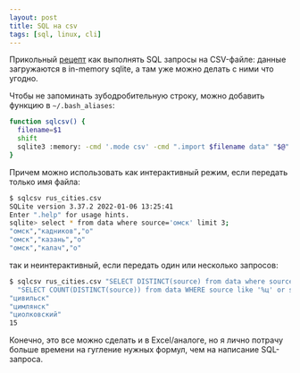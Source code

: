 ```yaml
---
layout: post
title: SQL на csv
tags: [sql, linux, cli]
---
```

Прикольный [рецепт](https://til.simonwillison.net/sqlite/one-line-csv-operations) как выполнять SQL запросы на CSV-файле: данные загружаются в in-memory sqlite, а там уже можно делать с ними что угодно.

Чтобы не запоминать зубодробительную строку, можно добавить функцию в `~/.bash_aliases`:
```bash
function sqlcsv() {
  filename=$1
  shift
  sqlite3 :memory: -cmd '.mode csv' -cmd ".import $filename data" "$@"
}
```
Причем можно использовать как интерактивный режим, если передать только имя файла:
```bash
$ sqlcsv rus_cities.csv 
SQLite version 3.37.2 2022-01-06 13:25:41
Enter ".help" for usage hints.
sqlite> select * from data where source='омск' limit 3;
"омск","кадников","о"
"омск","казань","о"
"омск","калач","о"
```
так и неинтерактивный, если передать один или несколько запросов:
```bash
$ sqlcsv rus_cities.csv "SELECT DISTINCT(source) from data where source like 'ц%';" \
  "SELECT COUNT(DISTINCT(source)) from data WHERE source like '%ц' or source like '%цы';"
"цивильск"
"цимлянск"
"циолковский"
15
```

Конечно, это все можно сделать и в Excel/аналоге, но я лично потрачу больше времени на гугление нужных формул, чем на написание SQL-запроса.


